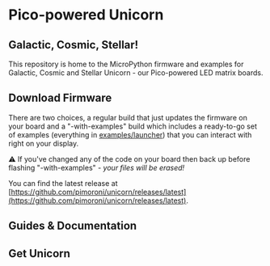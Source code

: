 # Pico-powered Unicorn
## Galactic, Cosmic, Stellar!

This repository is home to the MicroPython firmware and examples for
Galactic, Cosmic and Stellar Unicorn - our Pico-powered LED matrix boards.

## Download Firmware

There are two choices, a regular build that just updates the firmware on
your board and a "-with-examples" build which includes a ready-to-go set
of examples (everything in [examples/launcher](examples/launcher))
that you can interact with right on your display.

:warning: If you've changed any of the code on your board then back up before
flashing "-with-examples" - *your files will be erased!*

You can find the latest release at [https://github.com/pimoroni/unicorn/releases/latest](https://github.com/pimoroni/unicorn/releases/latest).

## Guides & Documentation

## Get Unicorn